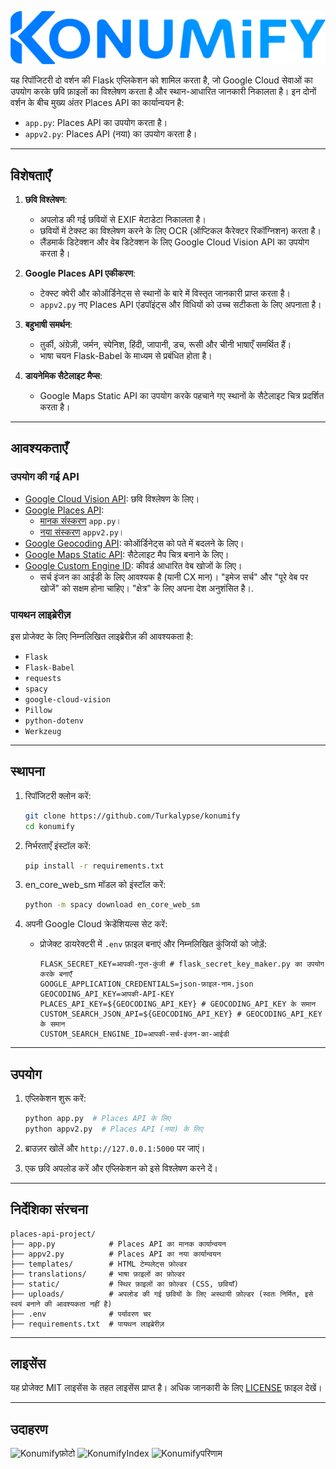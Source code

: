 ![KonumifyLogo](../static/konumify.png)

यह रिपॉजिटरी दो वर्शन की Flask एप्लिकेशन को शामिल करता है, जो Google Cloud सेवाओं का उपयोग करके छवि फ़ाइलों का विश्लेषण करता है और स्थान-आधारित जानकारी निकालता है। इन दोनों वर्शन के बीच मुख्य अंतर Places API का कार्यान्वयन है:

- `app.py`: Places API का उपयोग करता है।
- `appv2.py`: Places API (नया) का उपयोग करता है।

---

## विशेषताएँ

1. **छवि विश्लेषण**:
   - अपलोड की गई छवियों से EXIF मेटाडेटा निकालता है।
   - छवियों में टेक्स्ट का विश्लेषण करने के लिए OCR (ऑप्टिकल कैरेक्टर रिकॉग्निशन) करता है।
   - लैंडमार्क डिटेक्शन और वेब डिटेक्शन के लिए Google Cloud Vision API का उपयोग करता है।

2. **Google Places API एकीकरण**:
   - टेक्स्ट क्वेरी और कोऑर्डिनेट्स से स्थानों के बारे में विस्तृत जानकारी प्राप्त करता है।
   - `appv2.py` नए Places API एंडपॉइंट्स और विधियों को उच्च सटीकता के लिए अपनाता है।

3. **बहुभाषी समर्थन**:
   - तुर्की, अंग्रेज़ी, जर्मन, स्पेनिश, हिंदी, जापानी, डच, रूसी और चीनी भाषाएँ समर्थित हैं।
   - भाषा चयन Flask-Babel के माध्यम से प्रबंधित होता है।

4. **डायनेमिक सैटेलाइट मैप्स**:
   - Google Maps Static API का उपयोग करके पहचाने गए स्थानों के सैटेलाइट चित्र प्रदर्शित करता है।

---

## आवश्यकताएँ

### उपयोग की गई API

- [Google Cloud Vision API](https://cloud.google.com/vision/docs): छवि विश्लेषण के लिए।
- [Google Places API](https://developers.google.com/maps/documentation/places/web-service/choose-api):
  - [मानक संस्करण](https://developers.google.com/maps/documentation/places/web-service/search) `app.py`।
  - [नया संस्करण](https://developers.google.com/maps/documentation/places/web-service/op-overview) `appv2.py`।
- [Google Geocoding API](https://developers.google.com/maps/documentation/geocoding): कोऑर्डिनेट्स को पते में बदलने के लिए।
- [Google Maps Static API](https://developers.google.com/maps/documentation/maps-static): सैटेलाइट मैप चित्र बनाने के लिए।
- [Google Custom Engine ID](https://programmablesearchengine.google.com/controlpanel/all): कीवर्ड आधारित वेब खोजों के लिए।
  - सर्च इंजन का आईडी के लिए आवश्यक है (यानी CX मान)। "इमेज सर्च" और "पूरे वेब पर खोजें" को सक्षम होना चाहिए। "क्षेत्र" के लिए अपना देश अनुशंसित है।.

### पायथन लाइब्रेरीज़

इस प्रोजेक्ट के लिए निम्नलिखित लाइब्रेरीज़ की आवश्यकता है:

- `Flask`
- `Flask-Babel`
- `requests`
- `spacy`
- `google-cloud-vision`
- `Pillow`
- `python-dotenv`
- `Werkzeug`

---

## स्थापना

1. रिपॉजिटरी क्लोन करें:
   ```bash
   git clone https://github.com/Turkalypse/konumify
   cd konumify
   ```

2. निर्भरताएँ इंस्टॉल करें:
   ```bash
   pip install -r requirements.txt
   ```

3. en_core_web_sm मॉडल को इंस्टॉल करें:
   ```bash
   python -m spacy download en_core_web_sm
   ```

4. अपनी Google Cloud क्रेडेंशियल्स सेट करें:
   - प्रोजेक्ट डायरेक्टरी में `.env` फ़ाइल बनाएं और निम्नलिखित कुंजियों को जोड़ें:
     ```env
     FLASK_SECRET_KEY=आपकी-गुप्त-कुंजी # flask_secret_key_maker.py का उपयोग करके बनाएँ
     GOOGLE_APPLICATION_CREDENTIALS=json-फ़ाइल-नाम.json
     GEOCODING_API_KEY=आपकी-API-KEY
     PLACES_API_KEY=${GEOCODING_API_KEY} # GEOCODING_API_KEY के समान
     CUSTOM_SEARCH_JSON_API=${GEOCODING_API_KEY} # GEOCODING_API_KEY के समान
     CUSTOM_SEARCH_ENGINE_ID=आपकी-सर्च-इंजन-का-आईडी
     ```

---

## उपयोग

1. एप्लिकेशन शुरू करें:
   ```bash
   python app.py  # Places API के लिए
   python appv2.py  # Places API (नया) के लिए
   ```

2. ब्राउज़र खोलें और `http://127.0.0.1:5000` पर जाएं।

3. एक छवि अपलोड करें और एप्लिकेशन को इसे विश्लेषण करने दें।

---

## निर्देशिका संरचना

```
places-api-project/
├── app.py            # Places API का मानक कार्यान्वयन
├── appv2.py          # Places API का नया कार्यान्वयन
├── templates/        # HTML टेम्पलेट्स फ़ोल्डर
├── translations/     # भाषा फ़ाइलों का फ़ोल्डर
├── static/           # स्थिर फ़ाइलों का फ़ोल्डर (CSS, छवियाँ)
├── uploads/          # अपलोड की गई छवियों के लिए अस्थायी फ़ोल्डर (स्वतः निर्मित, इसे स्वयं बनाने की आवश्यकता नहीं है)
├── .env              # पर्यावरण चर
├── requirements.txt  # पायथन लाइब्रेरीज़
```

---

## लाइसेंस

यह प्रोजेक्ट MIT लाइसेंस के तहत लाइसेंस प्राप्त है। अधिक जानकारी के लिए [LICENSE](LICENSE) फ़ाइल देखें।

---

## उदाहरण
![Konumifyफ़ोटो](https://i.imgur.com/ovvhnKq.jpeg)
![KonumifyIndex](https://i.imgur.com/2DP8HCz.png)
![Konumifyपरिणाम](https://i.imgur.com/DUHpuXp.png)
